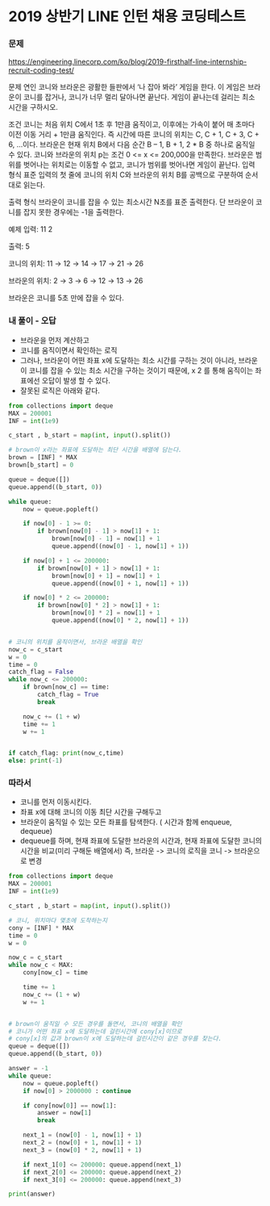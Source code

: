 # 2019 상반기 LINE 인턴 채용 코딩테스트

### 문제

https://engineering.linecorp.com/ko/blog/2019-firsthalf-line-internship-recruit-coding-test/

문제
연인 코니와 브라운은 광활한 들판에서 ‘나 잡아 봐라’ 게임을 한다. 이 게임은 브라운이 코니를 잡거나, 코니가 너무 멀리 달아나면 끝난다. 게임이 끝나는데 걸리는 최소 시간을 구하시오.

조건
코니는 처음 위치 C에서 1초 후 1만큼 움직이고, 이후에는 가속이 붙어 매 초마다 이전 이동 거리 + 1만큼 움직인다. 즉 시간에 따른 코니의 위치는 C, C + 1, C + 3, C + 6, …이다.
브라운은 현재 위치 B에서 다음 순간 B – 1, B + 1, 2 \* B 중 하나로 움직일 수 있다.
코니와 브라운의 위치 p는 조건 0 <= x <= 200,000을 만족한다.
브라운은 범위를 벗어나는 위치로는 이동할 수 없고, 코니가 범위를 벗어나면 게임이 끝난다.
입력 형식
표준 입력의 첫 줄에 코니의 위치 C와 브라운의 위치 B를 공백으로 구분하여 순서대로 읽는다.

출력 형식
브라운이 코니를 잡을 수 있는 최소시간 N초를 표준 출력한다. 단 브라운이 코니를 잡지 못한 경우에는 -1을 출력한다.

예제
입력: 11 2

출력: 5

코니의 위치: 11 → 12 → 14 → 17 → 21 → 26

브라운의 위치: 2 → 3 → 6 → 12 → 13 → 26

브라운은 코니를 5초 만에 잡을 수 있다.

### 내 풀이 - 오답

- 브라운을 먼저 계산하고
- 코니를 움직이면서 확인하는 로직
- 그러나, 브라운이 어떤 좌표 x에 도달하는 최소 시간를 구하는 것이 아니라, 브라운이 코니를 잡을 수 있는 최소 시간을 구하는 것이기 때문에, x 2 를 통해 움직이는 좌표에선 오답이 발생 할 수 있다.
- 잘못된 로직은 아래와 같다.

```Python
from collections import deque
MAX = 200001
INF = int(1e9)

c_start , b_start = map(int, input().split())

# brown이 x라는 좌표에 도달하는 최단 시간을 배열에 담는다.
brown = [INF] * MAX
brown[b_start] = 0

queue = deque([])
queue.append((b_start, 0))

while queue:
    now = queue.popleft()

    if now[0] - 1 >= 0:
        if brown[now[0] - 1] > now[1] + 1:
            brown[now[0] - 1] = now[1] + 1
            queue.append((now[0] - 1, now[1] + 1))

    if now[0] + 1 <= 200000:
        if brown[now[0] + 1] > now[1] + 1:
            brown[now[0] + 1] = now[1] + 1
            queue.append((now[0] + 1, now[1] + 1))

    if now[0] * 2 <= 200000:
        if brown[now[0] * 2] > now[1] + 1:
            brown[now[0] * 2] = now[1] + 1
            queue.append((now[0] * 2, now[1] + 1))


# 코니의 위치를 움직이면서, 브라운 배열을 확인
now_c = c_start
w = 0
time = 0
catch_flag = False
while now_c <= 200000:
    if brown[now_c] == time:
        catch_flag = True
        break

    now_c += (1 + w)
    time += 1
    w += 1


if catch_flag: print(now_c,time)
else: print(-1)
```

### 따라서

- 코니를 먼저 이동시킨다.
- 좌표 x에 대해 코니의 이동 최단 시간을 구해두고
- 브라운이 움직일 수 있는 모든 좌표를 탐색한다. ( 시간과 함께 enqueue, dequeue)
- dequeue를 하며, 현재 좌표에 도달한 브라운의 시간과, 현재 좌표에 도달한 코니의 시간을 비교(미리 구해둔 배열에서)
  즉, 브라운 -> 코니의 로직을 코니 -> 브라운으로 변경

```Python
from collections import deque
MAX = 200001
INF = int(1e9)

c_start , b_start = map(int, input().split())

# 코니, 위치마다 몇초에 도착하는지
cony = [INF] * MAX
time = 0
w = 0

now_c = c_start
while now_c < MAX:
    cony[now_c] = time

    time += 1
    now_c += (1 + w)
    w += 1


# brown이 움직일 수 모든 경우를 돌면서, 코니의 배열을 확인
# 코니가 어떤 좌표 x에 도달하는데 걸린시간에 cony[x]이므로
# cony[x]의 값과 brown이 x에 도달하는데 걸린시간이 같은 경우를 찾는다.
queue = deque([])
queue.append((b_start, 0))

answer = -1
while queue:
    now = queue.popleft()
    if now[0] > 2000000 : continue

    if cony[now[0]] == now[1]:
        answer = now[1]
        break

    next_1 = (now[0] - 1, now[1] + 1)
    next_2 = (now[0] + 1, now[1] + 1)
    next_3 = (now[0] * 2, now[1] + 1)

    if next_1[0] <= 200000: queue.append(next_1)
    if next_2[0] <= 200000: queue.append(next_2)
    if next_3[0] <= 200000: queue.append(next_3)

print(answer)
```
